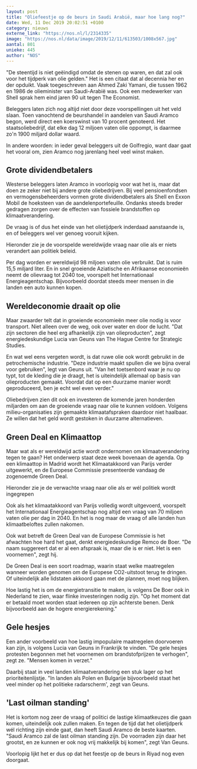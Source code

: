 ```yaml
---
layout: post
title: "Oliefeestje op de beurs in Saudi Arabië, maar hoe lang nog?"
date: Wed, 11 Dec 2019 20:02:51 +0100
category: nieuws
externe_link: "https://nos.nl/l/2314335"
image: "https://nos.nl/data/image/2019/12/11/613503/1008x567.jpg"
aantal: 801
unieke: 445
author: "NOS"
---
```


<p>"De steentijd is niet geëindigd omdat de stenen op waren, en dat zal ook voor het tijdperk van olie gelden." Het is een citaat dat al decennia her en der opduikt. Vaak toegeschreven aan Ahmed Zaki Yamani, die tussen 1962 en 1986 de olieminister van Saudi-Arabië was. Ook een medewerker van Shell sprak hem eind jaren 90 uit tegen The Economist.</p>
<p>Beleggers laten zich nog altijd niet door deze voorspellingen uit het veld slaan. Toen vanochtend de beurshandel in aandelen van Saudi Aramco begon, werd direct een koerswinst van 10 procent genoteerd. Het staatsoliebedrijf, dat elke dag 12 miljoen vaten olie oppompt, is daarmee zo'n 1900 miljard dollar waard.</p>
<p>In andere woorden: in ieder geval beleggers uit de Golfregio, want daar gaat het vooral om, zien Aramco nog jarenlang heel veel winst maken.</p>
<h2>Grote dividendbetalers</h2>
<p>Westerse beleggers laten Aramco in voorlopig voor wat het is, maar dat doen ze zeker niet bij andere grote oliebedrijven. Bij veel pensioenfondsen en vermogensbeheerders vormen grote dividendbetalers als Shell en Exxon Mobil de hoeksteen van de aandelenportefeuille. Ondanks steeds breder gedragen zorgen over de effecten van fossiele brandstoffen op klimaatverandering.</p>
<p>De vraag is of dus het einde van het olietijdperk inderdaad aanstaande is, en of beleggers wel ver genoeg vooruit kijken.</p>
<p>Hieronder zie je de voorspelde wereldwijde vraag naar olie als er niets verandert aan politiek beleid.</p>
<p>Per dag worden er wereldwijd 98 miljoen vaten olie verbruikt. Dat is ruim 15,5 miljard liter. En in snel groeiende Aziatische en Afrikaanse economieën neemt de olievraag tot 2040 toe, voorspelt het Internationaal Energieagentschap. Bijvoorbeeld doordat steeds meer mensen in die landen een auto kunnen kopen.</p>
<h2>Wereldeconomie draait op olie</h2>
<p>Maar zwaarder telt dat in groeiende economieën meer olie nodig is voor transport. Niet alleen over de weg, ook over water en door de lucht. "Dat zijn sectoren die heel erg afhankelijk zijn van olieproducten", zegt energiedeskundige Lucia van Geuns van The Hague Centre for Strategic Studies.</p>
<p>En wat wel eens vergeten wordt, is dat ruwe olie ook wordt gebruikt in de petrochemische industrie. "Deze industrie maakt spullen die we bijna overal voor gebruiken", legt van Geuns uit. "Van het toetsenbord waar je nu op typt, tot de kleding die je draagt, het is uiteindelijk allemaal op basis van olieproducten gemaakt. Voordat dat op een duurzame manier wordt geproduceerd, ben je echt wel even verder."</p>
<p>Oliebedrijven zien dit ook en investeren de komende jaren honderden miljarden om aan de groeiende vraag naar olie te kunnen voldoen. Volgens milieu-organisaties zijn gemaakte klimaatafspraken daardoor niet haalbaar. Ze willen dat het geld wordt gestoken in duurzame alternatieven.</p>
<h2>Green Deal en Klimaattop</h2>
<p>Maar wat als er wereldwijd actie wordt ondernomen om klimaatverandering tegen te gaan? Het onderwerp staat deze week bovenaan de agenda. Op een klimaattop in Madrid wordt het Klimaatakkoord van Parijs verder uitgewerkt, en de Europese Commissie presenteerde vandaag de zogenoemde Green Deal.</p>
<p>Hieronder zie je de verwachte vraag naar olie als er wél politiek wordt ingegrepen</p>
<p>Ook als het klimaatakkoord van Parijs volledig wordt uitgevoerd, voorspelt het Internationaal Energieagentschap nog altijd een vraag van 70 miljoen vaten olie per dag in 2040. En het is nog maar de vraag of alle landen hun klimaatbeloftes zullen nakomen.</p>
<p>Ook wat betreft de Green Deal van de Europese Commissie is het afwachten hoe hard het gaat, denkt energiedeskundige Remco de Boer. "De naam suggereert dat er al een afspraak is, maar die is er niet. Het is een voornemen", zegt hij.</p>
<p>De Green Deal is een soort roadmap, waarin staat welke maatregelen wanneer worden genomen om de Europese CO2-uitstoot terug te dringen. Of uiteindelijk alle lidstaten akkoord gaan met de plannen, moet nog blijken.</p>
<p>Hoe lastig het is om de energietransitie te maken, is volgens De Boer ook in Nederland te zien, waar flinke investeringen nodig zijn. "Op het moment dat er betaald moet worden staat iedereen op zijn achterste benen. Denk bijvoorbeeld aan de hogere energierekening."</p>
<h2>Gele hesjes</h2>
<p>Een ander voorbeeld van hoe lastig impopulaire maatregelen doorvoeren kan zijn, is volgens Lucia van Geuns in Frankrijk te vinden. "De gele hesjes protesten begonnen met het voornemen om brandstofprijzen te verhogen", zegt ze. "Mensen komen in verzet."</p>
<p>Daarbij staat in veel landen klimaatverandering een stuk lager op het prioriteitenlijstje. "In landen als Polen en Bulgarije bijvoorbeeld staat het veel minder op het politieke radarscherm', zegt van Geuns.</p>
<h2>'Last oilman standing'</h2>
<p>Het is kortom nog zeer de vraag of politici de lastige klimaatkeuzes die gaan komen, uiteindelijk ook zullen maken. En tegen de tijd dat het olietijdperk wél richting zijn einde gaat, dan heeft Saudi Aramco de beste kaarten. "Saudi Aramco zal de last oilman standing zijn. De voorraden zijn daar het grootst, en ze kunnen er ook nog vrij makkelijk bij komen", zegt Van Geuns.</p>
<p>Voorlopig lijkt het er dus op dat het feestje op de beurs in Riyad nog even doorgaat.</p>
